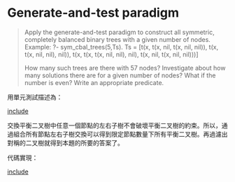 # Generate-and-test paradigm

>Apply the generate-and-test paradigm to construct all symmetric, completely balanced binary trees with a given number of nodes. Example:
>?- sym_cbal_trees(5,Ts).
>Ts = [t(x, t(x, nil, t(x, nil, nil)), t(x, t(x, nil, nil), nil)), t(x, t(x, t(x, nil, nil), nil), t(x, nil, t(x, nil, nil)))] 
>
>How many such trees are there with 57 nodes? Investigate about how many solutions there are for a given number of nodes? What if the number is even? Write an appropriate predicate.

用單元測試描述為：

[include](../../../tests/btree/p405_test.py)

交換平衡二叉樹中任意一個節點的左右子樹不會破壞平衡二叉樹的約束。所以，通過組合所有節點左右子樹交換可以得到限定節點數量下所有平衡二叉樹。再過濾出對稱的二叉樹就得到本題的所要的答案了。

代碼實現：

[include](../../../python99/btree/p405.py)
